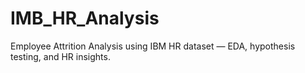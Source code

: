 # IMB_HR_Analysis
Employee Attrition Analysis using IBM HR dataset — EDA, hypothesis testing, and HR insights.
